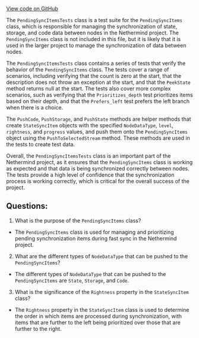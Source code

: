 [View code on GitHub](https://github.com/NethermindEth/nethermind/src/Nethermind/Nethermind.Synchronization.Test/FastSync/PendingSyncItemsTests.cs)

The `PendingSyncItemsTests` class is a test suite for the `PendingSyncItems` class, which is responsible for managing the synchronization of state, storage, and code data between nodes in the Nethermind project. The `PendingSyncItems` class is not included in this file, but it is likely that it is used in the larger project to manage the synchronization of data between nodes.

The `PendingSyncItemsTests` class contains a series of tests that verify the behavior of the `PendingSyncItems` class. The tests cover a range of scenarios, including verifying that the count is zero at the start, that the description does not throw an exception at the start, and that the `PeekState` method returns null at the start. The tests also cover more complex scenarios, such as verifying that the `Prioritizes_depth` test prioritizes items based on their depth, and that the `Prefers_left` test prefers the left branch when there is a choice.

The `PushCode`, `PushStorage`, and `PushState` methods are helper methods that create `StateSyncItem` objects with the specified `NodeDataType`, `level`, `rightness`, and `progress` values, and push them onto the `PendingSyncItems` object using the `PushToSelectedStream` method. These methods are used in the tests to create test data.

Overall, the `PendingSyncItemsTests` class is an important part of the Nethermind project, as it ensures that the `PendingSyncItems` class is working as expected and that data is being synchronized correctly between nodes. The tests provide a high level of confidence that the synchronization process is working correctly, which is critical for the overall success of the project.
## Questions: 
 1. What is the purpose of the `PendingSyncItems` class?
- The `PendingSyncItems` class is used for managing and prioritizing pending synchronization items during fast sync in the Nethermind project.

2. What are the different types of `NodeDataType` that can be pushed to the `PendingSyncItems`?
- The different types of `NodeDataType` that can be pushed to the `PendingSyncItems` are `State`, `Storage`, and `Code`.

3. What is the significance of the `Rightness` property in the `StateSyncItem` class?
- The `Rightness` property in the `StateSyncItem` class is used to determine the order in which items are processed during synchronization, with items that are further to the left being prioritized over those that are further to the right.